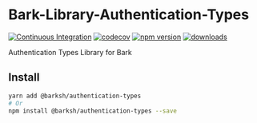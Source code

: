 # Bark-Library-Authentication-Types

[![Continuous Integration](https://github.com/BarkSH/Bark-Library-Authentication-Types/actions/workflows/ci.yml/badge.svg)](https://github.com/BarkSH/Bark-Library-Authentication-Types/actions/workflows/ci.yml)
[![codecov](https://codecov.io/gh/BarkSH/Bark-Library-Authentication-Types/branch/main/graph/badge.svg)](https://codecov.io/gh/BarkSH/Bark-Library-Authentication-Types)
[![npm version](https://badge.fury.io/js/%40barksh%2Fauthentication-types.svg)](https://www.npmjs.com/package/@barksh/authentication-types)
[![downloads](https://img.shields.io/npm/dm/@barksh/authentication-types.svg)](https://www.npmjs.com/package/@barksh/authentication-types)

Authentication Types Library for Bark

## Install

```sh
yarn add @barksh/authentication-types
# Or
npm install @barksh/authentication-types --save
```
